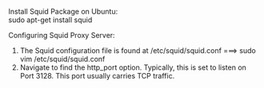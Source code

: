 Install Squid Package on Ubuntu:   
sudo apt-get install squid

Configuring Squid Proxy Server:
1. The Squid configuration file is found at /etc/squid/squid.conf  ===> sudo vim /etc/squid/squid.conf
2. Navigate to find the http_port option. Typically, this is set to listen on Port 3128. This port usually carries TCP traffic.


